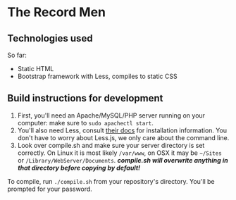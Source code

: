 # The Record Men

## Technologies used
So far:

- Static HTML
- Bootstrap framework with Less, compiles to static CSS


## Build instructions for development
1. First, you'll need an Apache/MySQL/PHP server running on your computer: make sure to `sudo apachectl start`.
2. You'll also need Less, consult [their docs](http://lesscss.org/#using-less-installation) for installation information. You don't have to worry about Less.js, we only care about the command line.
3. Look over compile.sh and make sure your server directory is set correctly. On Linux it is most likely `/var/www`, on OSX it may be `~/Sites` or `/Library/WebServer/Documents`.
***compile.sh will overwrite anything in that directory before copying by default!***

To compile, run `./compile.sh` from your repository's directory. You'll be prompted for your password.
